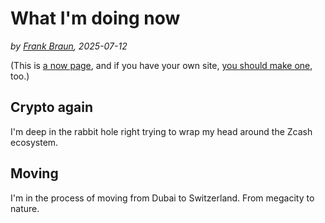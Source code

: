 # What I'm doing now

*by [Frank Braun](https://frankbraun.org), 2025-07-12*

(This is [a now page](https://nownownow.com/about), and if you have your
own site, [you should make one](https://nownownow.com/about), too.)

## Crypto again

I'm deep in the rabbit hole right trying to wrap my head around the Zcash
ecosystem.

## Moving

I'm in the process of moving from Dubai to Switzerland. From megacity to nature.

